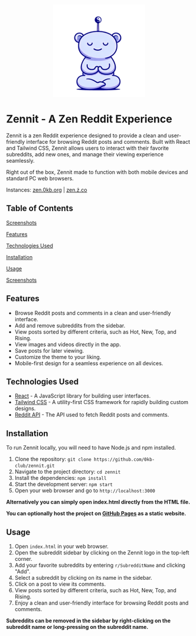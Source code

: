 <p align="center"><img src="assets\favicon\favicon.svg" height="250" width="250"/></p>

# Zennit - A Zen Reddit Experience

Zennit is a zen Reddit experience designed to provide a clean and user-friendly interface for browsing Reddit posts and comments. Built with React and Tailwind CSS, Zennit allows users to interact with their favorite subreddits, add new ones, and manage their viewing experience seamlessly.

Right out of the box, Zennit made to function with both mobile devices and standard PC web browsers.

Instances: [zen.0kb.org](https://zen.0kb.org/) | [zen.ż.co](https://zen.ż.co/)

## Table of Contents

[Screenshots](#screenshots)

[Features](#features)

[Technologies Used](#technologies-used)

[Installation](#installation)

[Usage](#usage)

[Screenshots](#screenshots)

## Features

-   Browse Reddit posts and comments in a clean and user-friendly interface.
-   Add and remove subreddits from the sidebar.
-   View posts sorted by different criteria, such as Hot, New, Top, and Rising.
-   View images and videos directly in the app.
-   Save posts for later viewing.
-   Customize the theme to your liking.
-   Mobile-first design for a seamless experience on all devices.

## Technologies Used

-   [React](https://reactjs.org/) - A JavaScript library for building user interfaces.
-   [Tailwind CSS](https://tailwindcss.com/) - A utility-first CSS framework for rapidly building custom designs.
-   [Reddit API](https://www.reddit.com/dev/api/) - The API used to fetch Reddit posts and comments.

## Installation

To run Zennit locally, you will need to have Node.js and npm installed.

1. Clone the repository: `git clone https://github.com/0kb-club/zennit.git`
2. Navigate to the project directory: `cd zennit`
3. Install the dependencies: `npm install`
4. Start the development server: `npm start`
5. Open your web browser and go to `http://localhost:3000`

__Alternatively you can simply open index.html directly from the HTML file.__

**You can optionally host the project on [GitHub Pages](https://pages.github.com/) as a static website.**

## Usage
1. Open `index.html` in your web browser.
2. Open the subreddit sidebar by clicking on the Zennit logo in the top-left corner.
3. Add your favorite subreddits by entering `r/SubredditName` and clicking "Add".
4. Select a subreddit by clicking on its name in the sidebar.
5. Click on a post to view its comments.
6. View posts sorted by different criteria, such as Hot, New, Top, and Rising.
7. Enjoy a clean and user-friendly interface for browsing Reddit posts and comments.

__Subreddits can be removed in the sidebar by right-clicking on the subreddit name or long-pressing on the subreddit name.__
